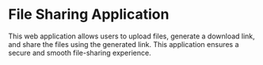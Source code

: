 # File Sharing Application

This web application allows users to upload files, generate a download link, and share the files using the generated link. This application ensures a secure and smooth file-sharing experience.


















